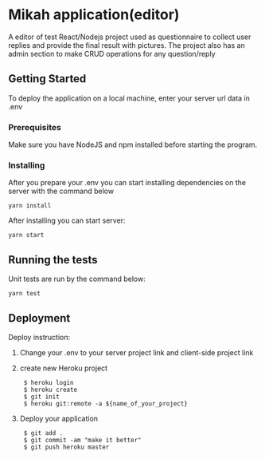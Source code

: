 # Mikah application(editor)

A editor of test React/Nodejs project used as questionnaire to collect user replies and provide the final result with pictures.
The project also has an admin section to make CRUD operations for any question/reply

## Getting Started

To deploy the application on a local machine, 
enter your server url data in .env

### Prerequisites

Make sure you have NodeJS and npm installed before starting the program.


### Installing

After you prepare your .env you can start installing dependencies on the server with the command below

    yarn install

After installing you can start server:
    
    yarn start

## Running the tests

Unit tests are run by the command below:
    
    yarn test
    
## Deployment

Deploy instruction:

1. Change your .env to your server project link and client-side project link 
2. create new Heroku project
    
        $ heroku login
        $ heroku create
        $ git init
        $ heroku git:remote -a ${name_of_your_project}
       
3. Deploy your application

        $ git add .
        $ git commit -am "make it better"
        $ git push heroku master